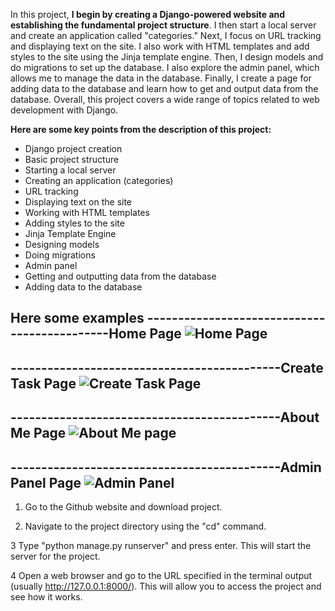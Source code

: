 In this project, **I begin by creating a Django-powered website and establishing the fundamental project structure**. I then start a local server and create an application called "categories." 
Next, I focus on URL tracking and displaying text on the site. I also work with HTML templates and add styles to the site using the Jinja template engine.
Then, I design models and do migrations to set up the database. I also explore the admin panel, which allows me to manage the data in the database. Finally, I create a page for adding data to the database and learn how to get and output data from the database. Overall, this project covers a wide range of topics related to web development with Django.

**Here are some key points from the description of this project:**

- Django project creation
- Basic project structure
- Starting a local server
- Creating an application (categories)
- URL tracking
- Displaying text on the site
- Working with HTML templates
- Adding styles to the site
- Jinja Template Engine
- Designing models
- Doing migrations
- Admin panel
- Getting and outputting data from the database
- Adding data to the database

****Here some examples****
---------------------------------------------**Home Page**
![Home Page](https://user-images.githubusercontent.com/114343772/210252041-b96d0f33-399b-4848-9acb-802d4fa2c6c3.png)
----------------------------------------------------------------------------------------------------------------------------
--------------------------------------------**Create Task Page**
![Create Task Page](https://user-images.githubusercontent.com/114343772/210252057-0bde6a8d-fd23-44d3-a3d2-ee9155282cca.png)
----------------------------------------------------------------------------------------------------------------------------
--------------------------------------------About Me Page
![About Me page](https://user-images.githubusercontent.com/114343772/210252067-090ba73d-cd35-4bd0-b938-3004e97b64db.png)
----------------------------------------------------------------------------------------------------------------------------
--------------------------------------------**Admin Panel Page**
![Admin Panel](https://user-images.githubusercontent.com/114343772/210252063-edcdc78e-a571-431b-a401-4c4d08cb1c78.png)
----------------------------------------------------------------------------------------------------------------------------


1. Go to the Github website and download project.

2. Navigate to the project directory using the "cd" command.

3 Type "python manage.py runserver" and press enter. This will start the server for the project.

4 Open a web browser and go to the URL specified in the terminal output (usually http://127.0.0.1:8000/). 
This will allow you to access the project and see how it works.
